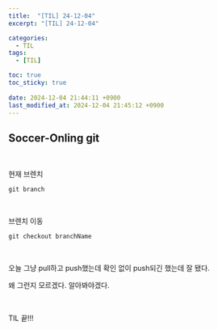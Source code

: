 ```yaml
---
title:  "[TIL] 24-12-04"
excerpt: "[TIL] 24-12-04"

categories:
  - TIL
tags:
  - [TIL]

toc: true
toc_sticky: true
 
date: 2024-12-04 21:44:11 +0900
last_modified_at: 2024-12-04 21:45:12 +0900
---
```


## Soccer-Onling git

<br>

현재 브렌치

```
git branch
```

<br>

브렌치 이동

```
git checkout branchName
```

<br>

오늘 그냥 pull하고 push했는데 확인 없이 push되긴 했는데 잘 됐다.

왜 그런지 모르겠다. 알아봐야겠다.

<br>

TIL 끝!!!